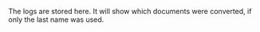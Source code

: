 The logs are stored here.  It will show which documents were converted, if only the last name was used.